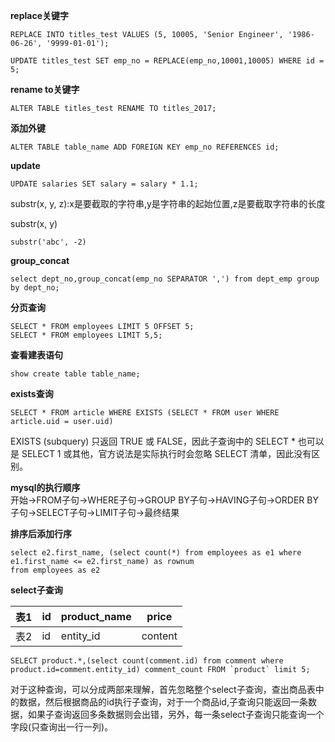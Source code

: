 **replace关键字**

```mysql
REPLACE INTO titles_test VALUES (5, 10005, 'Senior Engineer', '1986-06-26', '9999-01-01');
```

```mysql
UPDATE titles_test SET emp_no = REPLACE(emp_no,10001,10005) WHERE id = 5;
```

**rename to关键字**

```mysql
ALTER TABLE titles_test RENAME TO titles_2017;
```

**添加外键**

```
ALTER TABLE table_name ADD FOREIGN KEY emp_no REFERENCES id;
```

**update**

```mysql
UPDATE salaries SET salary = salary * 1.1;
```

substr(x, y, z):x是要截取的字符串,y是字符串的起始位置,z是要截取字符串的长度

substr(x, y)

```mysql
substr('abc', -2)
```

**group_concat**

```mysql
select dept_no,group_concat(emp_no SEPARATOR ',') from dept_emp group by dept_no;
```

**分页查询**

```mysql
SELECT * FROM employees LIMIT 5 OFFSET 5;
SELECT * FROM employees LIMIT 5,5;
```

**查看建表语句**

```mysql
show create table table_name;
```

**exists查询**
```
SELECT * FROM article WHERE EXISTS (SELECT * FROM user WHERE article.uid = user.uid)
```
EXISTS (subquery) 只返回 TRUE 或 FALSE，因此子查询中的 SELECT * 也可以是 SELECT 1 或其他，官方说法是实际执行时会忽略 SELECT 清单，因此没有区别。  

**mysql的执行顺序**  
开始->FROM子句->WHERE子句->GROUP BY子句->HAVING子句->ORDER BY子句->SELECT子句->LIMIT子句->最终结果   

**排序后添加行序**
```mysql
select e2.first_name, (select count(*) from employees as e1 where e1.first_name <= e2.first_name) as rownum 
from employees as e2
```

**select子查询**

| 表1  | id   | product_name | price   |
| ---- | ---- | ------------ | ------- |
| 表2  | id   | entity_id    | content |



```mysql
SELECT product.*,(select count(comment.id) from comment where product.id=comment.entity_id) comment_count FROM `product` limit 5;
```

对于这种查询，可以分成两部来理解，首先忽略整个select子查询，查出商品表中的数据，然后根据商品的id执行子查询，对于一个商品id,子查询只能返回一条数据，如果子查询返回多条数据则会出错，另外，每一条select子查询只能查询一个字段(只查询出一行一列)。